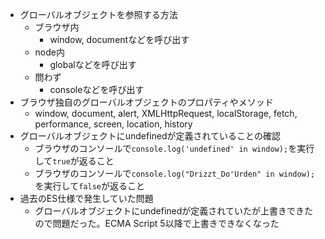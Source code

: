 - グローバルオブジェクトを参照する方法
  - ブラウザ内
    - window, documentなどを呼び出す
  - node内
    - globalなどを呼び出す
  - 問わず
    - consoleなどを呼び出す
- ブラウザ独自のグローバルオブジェクトのプロパティやメソッド
  - window, document, alert, XMLHttpRequest, localStorage, fetch, performance, screen, location, history
- グローバルオブジェクトにundefinedが定義されていることの確認
  - ブラウザのコンソールで`console.log('undefined' in window);`を実行して`true`が返ること
  - ブラウザのコンソールで`console.log("Drizzt_Do'Urden" in window);`を実行して`false`が返ること
- 過去のES仕様で発生していた問題
  - グローバルオブジェクトにundefinedが定義されていたが上書きできたので問題だった。ECMA Script 5以降で上書きできなくなった